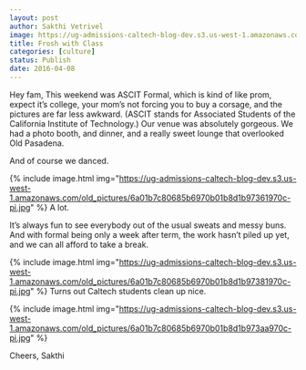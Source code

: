 ```yaml
---
layout: post
author: Sakthi Vetrivel
image: https://ug-admissions-caltech-blog-dev.s3.us-west-1.amazonaws.com/old_pictures/6a01b7c80685b6970b01b7c82f0a86970b-800wi.jpg
title: Frosh with Class 
categories: [culture]
status: Publish
date: 2016-04-08
---
```


Hey fam,
This weekend was ASCIT Formal, which is kind of like prom, expect it’s college, your mom’s not forcing you to buy a corsage, and the pictures are far less awkward. (ASCIT stands for Associated Students of the California Institute of Technology.)
Our venue was absolutely gorgeous. We had a photo booth, and dinner, and a really sweet lounge that overlooked Old Pasadena.

And of course we danced.


{% include image.html img="https://ug-admissions-caltech-blog-dev.s3.us-west-1.amazonaws.com/old_pictures/6a01b7c80685b6970b01b8d1b97361970c-pi.jpg" %}
A lot.

It’s always fun to see everybody out of the usual sweats and messy buns. And with formal being only a week after term, the work hasn’t piled up yet, and we can all afford to take a break.


{% include image.html img="https://ug-admissions-caltech-blog-dev.s3.us-west-1.amazonaws.com/old_pictures/6a01b7c80685b6970b01b8d1b97381970c-pi.jpg" %}
Turns out Caltech students clean up nice.


{% include image.html img="https://ug-admissions-caltech-blog-dev.s3.us-west-1.amazonaws.com/old_pictures/6a01b7c80685b6970b01b8d1b973aa970c-pi.jpg" %}

Cheers,
Sakthi
